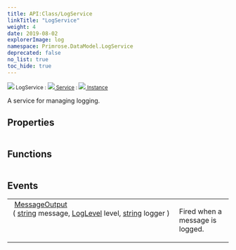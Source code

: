 ```yaml
---
title: API:Class/LogService
linkTitle: "LogService"
weight: 4
date: 2019-08-02
explorerImage: log
namespace: Primrose.DataModel.LogService
deprecated: false
no_list: true
toc_hide: true
---
```

<small class="inheritance">
<span class="" href="/docs/api-reference/Class/LogService"><img src="/icons/silk/log.png"/>&nbsp;LogService</span>&nbsp;:&nbsp;<a class="" href="/docs/api-reference/Class/Service"><img src="/icons/silk/default.png"/>&nbsp;Service</a>&nbsp;:&nbsp;<a class="" href="/docs/api-reference/Class/Instance"><img src="/icons/silk/default.png"/>&nbsp;Instance</a></small>
<p class="summary">

A service for managing logging.

</p>
 
## Properties
 
<table class="studiohide">
<tbody>
</tbody>
</table>
 
## Functions
 
<table class="studiohide">
<tbody>
</tbody>
</table>
 
## Events
 
<table class="studiohide">
<tbody>
<tr class="function-row ">
<td style="vertical-align:top;white-space:normal;">
<span class="event-body" style="text-indent: -2em; padding-left: 0.5em"><a class="event-name " href="MessageOutput">MessageOutput</a></span><span style="display: inline-block">&nbsp;( <span class="param" style="white-space: nowrap"><a class="type" href="/docs/api-reference/System/string">string</a> message, <a class="type" href="/docs/api-reference/Enum/LogLevel">LogLevel</a> level, <a class="type" href="/docs/api-reference/System/string">string</a> logger</span> )</span></span></td>
<td style="vertical-align:top;white-space:normal;">
<p>
Fired when a message is logged.
</p></td>
</tr>

</tbody>
</table>
<b>
</b>
<div class="inheritors">
<ul class="root">
</ul>
</div>
